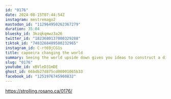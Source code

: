 ```yaml
---
id: "0176"
date: 2024-08-15T07:44:54Z
instagram: mestremago2
mastodon_id: "112964950262367279"
duration: 35:04
bluesky_id: 3kzqkqmwz3a26
twitter_id: "1823680137000329288"
tiktok_id: "7403268489500232965"
instagram_id: C-rt69jCG1s
title: capoeira changing the world
summary: Seeing the world upside down gives you ideas to construct a different future.
slug: "0176"
youtube_id: xBVleD31mDE
ghost_id: 66bdb27d875cd00001065b33
facebook_id: "1251976745960832"
---
```

https://strolling.rosano.ca/0176/
